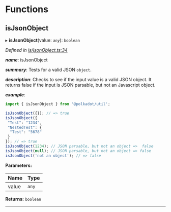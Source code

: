 

# Functions

<a id="isjsonobject"></a>

##  isJsonObject

▸ **isJsonObject**(value: *`any`*): `boolean`

*Defined in [is/jsonObject.ts:34](https://github.com/polkadot-js/common/blob/a358c8b/packages/util/src/is/jsonObject.ts#L34)*

*__name__*: isJsonObject

*__summary__*: Tests for a valid JSON `object`.

*__description__*: Checks to see if the input value is a valid JSON object. It returns false if the input is JSON parsable, but not an Javascript object.

*__example__*:   

```javascript
import { isJsonObject } from '@polkadot/util';

isJsonObject({}); // => true
isJsonObject({
 "Test": "1234",
 "NestedTest": {
  "Test": "5678"
 }
}); // => true
isJsonObject(1234); // JSON parsable, but not an object =>  false
isJsonObject(null); // JSON parsable, but not an object => false
isJsonObject('not an object'); // => false
```

**Parameters:**

| Name | Type |
| ------ | ------ |
| value | `any` |

**Returns:** `boolean`

___

